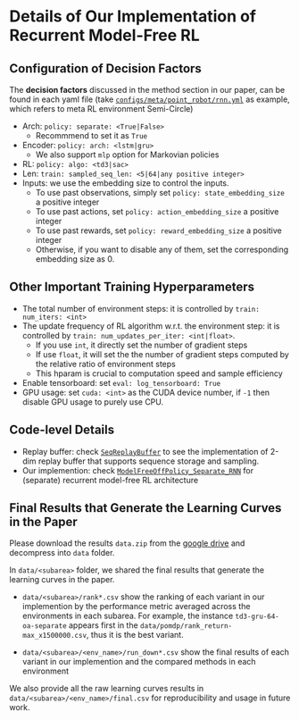 # Details of Our Implementation of Recurrent Model-Free RL

## Configuration of Decision Factors

The **decision factors** discussed in the method section in our paper, can be found in each yaml file (take [`configs/meta/point_robot/rnn.yml`](../configs/meta/point_robot/rnn.yml) as example, which refers to meta RL environment Semi-Circle)

- Arch: `policy: separate: <True|False>` 
    - Recommmend to set it as `True`
- Encoder: `policy: arch: <lstm|gru>`
    - We also support `mlp` option for Markovian policies
- RL: `policy: algo: <td3|sac>`
- Len: `train: sampled_seq_len: <5|64|any positive integer>`
- Inputs: we use the embedding size to control the inputs. 
    - To use past observations, simply set `policy: state_embedding_size` a positive integer
    - To use past actions, set `policy: action_embedding_size` a positive integer
    - To use past rewards, set `policy: reward_embedding_size` a positive integer
    - Otherwise, if you want to disable any of them, set the corresponding embedding size as 0.

## Other Important Training Hyperparameters

- The total number of environment steps: it is controlled by `train: num_iters: <int>` 
- The update frequency of RL algorithm w.r.t. the environment step: it is controlled by `train: num_updates_per_iter: <int|float>`.
    - If you use `int`, it directly set the number of gradient steps
    - If use `float`, it will set the the number of gradient steps computed by the relative ratio of environment steps
    - This hparam is crucial to computation speed and sample efficiency
- Enable tensorboard: set `eval: log_tensorboard: True`
- GPU usage: set `cuda: <int>` as the CUDA device number, if `-1` then disable GPU usage to purely use CPU.

## Code-level Details
- Replay buffer: check [`SeqReplayBuffer`](../buffers/seq_replay_buffer.py) to see the implementation of 2-dim replay buffer that supports sequence storage and sampling.
- Our implemention: check [`ModelFreeOffPolicy_Separate_RNN`](../policies/models/policy_rnn.py) for (separate) recurrent model-free RL architecture


## Final Results that Generate the Learning Curves in the Paper
Please download the results `data.zip` from the [google drive](https://drive.google.com/file/d/18l9Y4N8zPRdGBnx8oSELiQcoReF7V4wP/view?usp=sharing) and decompress into `data` folder.

In `data/<subarea>` folder, we shared the final results that generate the learning curves in the paper. 

- `data/<subarea>/rank*.csv` show the ranking of each variant in our implemention by the performance metric averaged across the environments in each subarea. For example, the instance `td3-gru-64-oa-separate` appears first in the `data/pomdp/rank_return-max_x1500000.csv`, thus it is the best variant.

- `data/<subarea>/<env_name>/run_down*.csv` show the final results of each variant in our implemention and the compared methods in each environment

We also provide all the raw learning curves results in `data/<subarea>/<env_name>/final.csv` for reproducibility and usage in future work.

